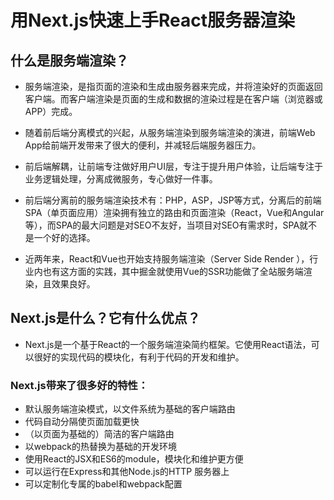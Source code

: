 # 用Next.js快速上手React服务器渲染


## 什么是服务端渲染？
  - 服务端渲染，是指页面的渲染和生成由服务器来完成，并将渲染好的页面返回客户端。而客户端渲染是页面的生成和数据的渲染过程是在客户端（浏览器或APP）完成。

  - 随着前后端分离模式的兴起，从服务端渲染到服务端渲染的演进，前端Web App给前端开发带来了很大的便利，并减轻后端服务器压力。

  - 前后端解耦，让前端专注做好用户UI层，专注于提升用户体验，让后端专注于业务逻辑处理，分离成微服务，专心做好一件事。

  - 前后端分离前的服务端渲染技术有：PHP，ASP，JSP等方式，分离后的前端SPA（单页面应用）渲染拥有独立的路由和页面渲染（React，Vue和Angular等），而SPA的最大问题是对SEO不友好，当项目对SEO有需求时，SPA就不是一个好的选择。

  - 近两年来，React和Vue也开始支持服务端渲染（Server Side Render ），行业内也有这方面的实践，其中掘金就使用Vue的SSR功能做了全站服务端渲染，且效果良好。


## Next.js是什么？它有什么优点？
  - Next.js是一个基于React的一个服务端渲染简约框架。它使用React语法，可以很好的实现代码的模块化，有利于代码的开发和维护。

### Next.js带来了很多好的特性：

  - 默认服务端渲染模式，以文件系统为基础的客户端路由
  - 代码自动分隔使页面加载更快
  - （以页面为基础的）简洁的客户端路由
  - 以webpack的热替换为基础的开发环境
  - 使用React的JSX和ES6的module，模块化和维护更方便
  - 可以运行在Express和其他Node.js的HTTP 服务器上
  - 可以定制化专属的babel和webpack配置